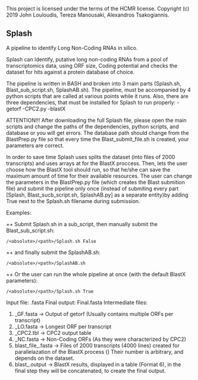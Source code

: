 This project is licensed under the terms of the HCMR license. Copyright (c) 2019 John Louloudis, Tereza Manousaki, Alexandros Tsakogiannis.

## Splash

A pipeline to identify Long Non-Coding RNAs in silico.

Splash can Identify, putative long non-coding RNAs from a pool of transcriptomics data, using ORF size, Coding potential and checks the dataset for hits against a protein database of choice.

The pipeline is written in BASH and broken into 3 main parts (Splash.sh, Blast_sub_script.sh, SplashAB.sh).
The pipeline, must be accompanied by 4 python scripts that are called at various points while it runs.
Also, there are three dependencies, that must be installed for Splash to run properly:
  -getorf
  -CPC2.py
  -blastX

ATTENTION!!!
After downloading the full Splash file, please open the main scripts and change the paths of the dependencies, python scripts, and database or you will get errors.
The database path should change from the BlastPrep.py file so that every time the Blast_submit_file.sh is created, your parameters are correct.

In order to save time Splash uses splits the dataset (into files of 2000 transcripts) and uses arrays at for the BlastX proccess.
Then, lets the user choose how the BlastX tool should run, so that he/she can save the maximum amount of time for their available resources.
The user can change the parameters in the BlastPrep.py file (which creates the Blast submition file) and submit the pipeline only once (instead of submiting every part [Splash, Blast_sucb_script.sh, SplashAB.py] as a separate entity)by adding True next to the Splash.sh filename during submission.

Examples:
  
++ Submit Splash.sh in a sub_script, then manually submit the Blast_sub_script.sh:

    /<absolute>/<path>/Splash.sh False
        
++ and finally submit the SplashAB.sh:
          
    /<absolute>/<path>/SplashAB.sh
  
  
  
++ Or the user can run the whole pipeline at once (with the default BlastX parameters):

    /<absolute>/<path>/Splash.sh True


Input file: 
  <file>.fasta
Final output: 
  Final.fasta 
Intermediate files:
  1. <file>_GF.fasta -> Output of getorf (Usually contains multiple ORFs per transcript)
  2. <file>_LO.fasta -> Longest ORF per transcript
  3. <file>_CPC2.tbl -> CPC2 output table
  4. <file>_NC.fasta -> Non-Coding ORFs (As they were characterized by CPC2)
  5. blast_file_<number>.fasta -> Files of 2000 transcripts (4000 lines) created for parallelazation of the BlastX process () Their number is arbitrary, and depends on the dataset.
  6. blast_<number>.output -> BlastX results, displayed in a table (Format 6), in the final step they will be concatenated, to create the final output.
